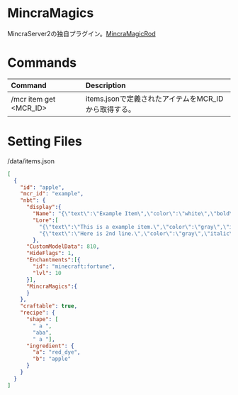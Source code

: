 # MincraMagics
MincraServer2の独自プラグイン。[MincraMagicRod](https://github.com/celtas/MincraMagicRodの後継。
)

# Commands

|Command|Description|
|:---|:---|
|/mcr item get <MCR_ID>|items.jsonで定義されたアイテムをMCR_IDから取得する。|


# Setting Files

/data/items.json
```json
[
  {
    "id": "apple",
    "mcr_id": "example",
    "nbt": {
      "display":{
        "Name": "{\"text\":\"Example Item\",\"color\":\"white\",\"bold\":true,\"italic\":false}",
        "Lore":[
          "{\"text\":\"This is a example item.\",\"color\":\"gray\",\"italic\":false}",
          "{\"text\":\"Here is 2nd line.\",\"color\":\"gray\",\"italic\":false}"]
        },
      "CustomModelData": 810,
      "HideFlags": 1,
      "Enchantments":[{
        "id": "minecraft:fortune",
        "lvl": 10
      }],
      "MincraMagics":{
      }
    },
    "craftable": true,
    "recipe": {
      "shape": [
        " a ",
        "aba",
        " a "],
      "ingredient": {
        "a": "red_dye",
        "b": "apple"
      }
    }
  }
]
```
